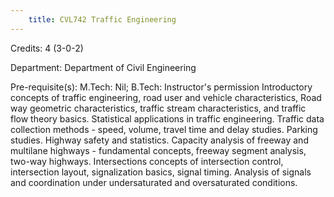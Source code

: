 ```yaml
---
    title: CVL742 Traffic Engineering
---
```

Credits: 4 (3-0-2)

Department: Department of Civil Engineering

Pre-requisite(s): M.Tech: Nil; B.Tech: Instructor's permission Introductory concepts of traffic engineering, road user and vehicle characteristics, Road way geometric characteristics, traffic stream characteristics, and traffic flow theory basics. Statistical applications in traffic engineering. Traffic data collection methods - speed, volume, travel time and delay studies. Parking studies. Highway safety and statistics. Capacity analysis of freeway and multilane highways - fundamental concepts, freeway segment analysis, two-way highways. Intersections concepts of intersection control, intersection layout, signalization basics, signal timing. Analysis of signals and coordination under undersaturated and oversaturated conditions.